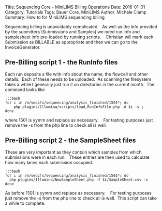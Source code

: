 Title: Sequencing Core - MiniLIMS Billing Operations
Date: 2016-01-01
Category: Tutorials
Tags: Bauer Core, MiniLIMS
Author: Michele Clamp
Summary: How to for MiniLIMS sequencing billing

Sequencing billing is unavoidably complicated.   As well as the info provided by the submitters (Submissions and Samples) we need run info and samplesheet info pre-loaded by running scripts.    Christian will mark each Submission as BILLABLE as appropriate and then we can go to the InvoiceGenerator.

## Pre-Billing script 1 - the RunInfo files

Each run deposits a file with info about the name, the flowcell and other details.  Each of these needs to be uploaded.  As scanning the filesystem takes a while I generally just run it on directories in the current month.  The command looks like

    :::bash
    for i in /n/seqcfs/sequencing/analysis_finished/1501*; do 
        php plugins/Illumina/scripts/load_RunInfoFile.php -d $i -s ; 
    done

where 1501 is yymm and replace as necessary.    For testing purposes just remove the -s from the php line to check all is well.

## Pre-Billing script 2 - the SampleSheet files

These are very important as they contain which samples from which submissions were in each run.   These entries are then used to calculate how many lanes each submission occupied.

    :::bash
    for i in /n/seqcfs/sequencing/analysis_finished/1501*; do 
      php plugins/Illumina/NewSampleSheet.php -f $i/SampleSheet.csv -s
    done

As before 1501 is yymm and replace as necessary.    For testing purposes just remove the -s from the php line to check all is well.  This script can take a while to complete.